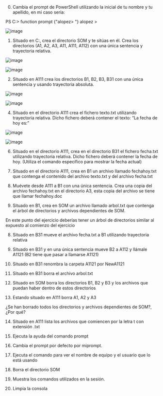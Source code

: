 0. Cambia el prompt de PowerShell utilizando la inicial de tu nombre y tu apellido, en mi caso sería:

PS C:\> function prompt {"alopez> "} alopez >

![image](https://github.com/user-attachments/assets/31c4d9c3-8640-4eec-b597-b3ccbe158259)

1. Situado en C:\, crea el directorio SOM y te sitúas en él. Crea los directorios (A1, A2, A3, A11, A111, A112) con una única sentencia y trayectoria relativa.

![image](https://github.com/user-attachments/assets/ed0a08cb-3a6f-42d1-a802-026b8835b43f)

![image](https://github.com/user-attachments/assets/02a8f16c-1028-4e01-8818-f75f5234e2b2)

2. Situado en A111 crea los directorios B1, B2, B3, B31 con una única sentencia y usando trayectoria absoluta.

![image](https://github.com/user-attachments/assets/3833c66f-a3bf-4b04-863b-777b7ecf6fb5)

![image](https://github.com/user-attachments/assets/ad9e6b2a-4db8-4736-bec8-812560440955)

4. Situado en el directorio A111 crea el fichero texto.txt utilizando trayectoria relativa. Dicho fichero deberá contener el texto: “La fecha de hoy es:”

![image](https://github.com/user-attachments/assets/3fe0d7a8-1f95-4a4e-8b03-b1b98f64c825)

![image](https://github.com/user-attachments/assets/a1779cdc-f164-41ec-aaa3-d2a2285ac743)

6. Situado en el directorio A111, crea en el directorio B31 el fichero fecha.txt utilizando trayectoria relativa. Dicho fichero deberá contener la fecha de hoy. (Utiliza el comando específico para mostrar la fecha actual)



7. Situado en el directorio A111, crea en B1 un archivo llamado fechahoy.txt que contenga el contenido del archivo texto.txt y del archivo fecha.txt

8. Muévete desde A111 a B1 con una única sentencia. Crea una copia del archivo fechahoy.txt en el directorio A3, esta copia del archivo se tiene que llamar fechahoy.doc

9. Situado en B1, crea en SOM un archivo llamado arbol.txt que contenga el árbol de directorios y archivos dependientes de SOM.


En este punto del ejercicio deberías tener un árbol de directorios similar al expuesto al comienzo del ejercicio


8. Situado en B31 mueve el archivo fecha.txt a B1 utilizando trayectoria relativa

9. Situado en B31 y en una única sentencia mueve B2 a A112 y llámale A1121 (B2 tiene que pasar a llamarse A1121)

10. Situado en B31 renombra la carpeta A1121 por NewA1121

11. Situado en B31 borra el archivo arbol.txt

12. Situado en SOM borra los directorios B1, B2 y B3 y los archivos que puedan haber dentro de estos directorios

13. Estando situado en A111 borra A1, A2 y A3

¿Se han borrado todos los directorios y archivos dependientes de SOM?, ¿Por qué?

14. Situado en A111 lista los archivos que comiencen por la letra t con extensión .txt

15. Ejecuta la ayuda del comando prompt

16. Cambia el prompt por defecto por miprompt.

17. Ejecuta el comando para ver el nombre de equipo y el usuario que lo está usando

18. Borra el directorio SOM

19. Muestra los comandos utilizados en la sesión.

20. Limpia la consola
